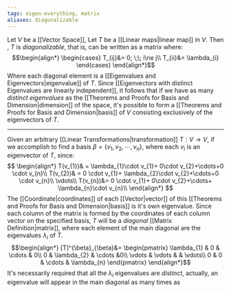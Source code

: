 ```yaml
---
tags: eigen-everything, matrix
aliases: diagonalizable
---
```

Let $V$ be a [[Vector Space]], Let $T$ be a [[Linear maps|linear map]] in $V$. Then , $T$ is *diagonalizable*, that is, can be written as a matrix where:
$$\begin{align*}
\begin{cases}
T_{ij}&= 0; \;\; i\ne j\\
T_{ii}&= \lambda_{i}
\end{cases}
\end{align*}$$
Where each diagonal element is a [[Eigenvalues and Eigenvectors|eigenvalue]] of $T$. Since [[Eigenvectors with distinct Eigenvalues are linearly independent]], it follows that if we have as many *distinct eigenvalues* as the [[Theorems and Proofs for Basis and Dimension|dimension]] of the space, it's possible to form a [[Theorems and Proofs for Basis and Dimension|basis]] of $V$ consisting exclusively of the eigenvectors of $T$.
___
Given an arbitrary [[Linear Transformations|transformation]] $T: V \rightarrow V$, if we accomplish to find a basis $\beta = \{v_{1}, v_{2}, \cdots, v_{n} \}$, where each $v_{i}$ is an eigenvector of $T$, since:
$$
\begin{align*}
T(v_{1})& = \lambda_{1}\cdot v_{1}+ 0\cdot v_{2}+\cdots+0 \cdot v_{n}\\
T(v_{2})& = 0 \cdot v_{1}+ \lambda_{2}\cdot v_{2}+\cdots+0 \cdot v_{n}\\
\vdots\\
T(v_{n})&=  0 \cdot v_{1}+ 0\cdot v_{2}+\cdots+ \lambda_{n}\cdot v_{n}\\
\end{align*}
$$
The [[Coordinate|coordinates]] of each [[Vector|vector]] of this [[Theorems and Proofs for Basis and Dimension|basis]] is it's own eigenvalue. Since each column of the matrix is formed by the coordinates of each column vector on the specified basis, $T$ will be a *diagonal* [[Matrix Definition|matrix]], where each element of the main diagonal are the eigenvalues $\lambda_{i}$ of $T$.
$$\begin{align*}
[T]^{\beta}_{\beta}&= 
\begin{pmatrix}
\lambda_{1} & 0 & \cdots & 0\\
0 & \lambda_{2} & \cdots &0\\
\vdots & \vdots  & & \vdots\\
0  & 0 & \cdots & \lambda_{n}
\end{pmatrix}
\end{align*}$$
It's necessarily required that all the $\lambda_{i}$ eigenvalues are *distinct*, actually, an eigenvalue will appear in the main diagonal as many times as 